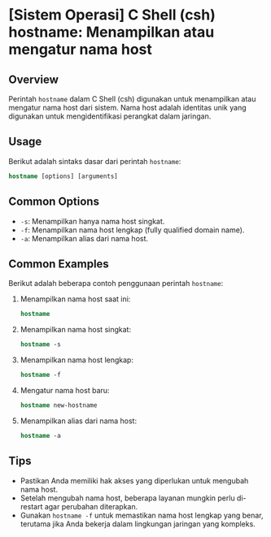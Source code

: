 # [Sistem Operasi] C Shell (csh) hostname: Menampilkan atau mengatur nama host

## Overview
Perintah `hostname` dalam C Shell (csh) digunakan untuk menampilkan atau mengatur nama host dari sistem. Nama host adalah identitas unik yang digunakan untuk mengidentifikasi perangkat dalam jaringan.

## Usage
Berikut adalah sintaks dasar dari perintah `hostname`:

```csh
hostname [options] [arguments]
```

## Common Options
- `-s`: Menampilkan hanya nama host singkat.
- `-f`: Menampilkan nama host lengkap (fully qualified domain name).
- `-a`: Menampilkan alias dari nama host.

## Common Examples
Berikut adalah beberapa contoh penggunaan perintah `hostname`:

1. Menampilkan nama host saat ini:
   ```csh
   hostname
   ```

2. Menampilkan nama host singkat:
   ```csh
   hostname -s
   ```

3. Menampilkan nama host lengkap:
   ```csh
   hostname -f
   ```

4. Mengatur nama host baru:
   ```csh
   hostname new-hostname
   ```

5. Menampilkan alias dari nama host:
   ```csh
   hostname -a
   ```

## Tips
- Pastikan Anda memiliki hak akses yang diperlukan untuk mengubah nama host.
- Setelah mengubah nama host, beberapa layanan mungkin perlu di-restart agar perubahan diterapkan.
- Gunakan `hostname -f` untuk memastikan nama host lengkap yang benar, terutama jika Anda bekerja dalam lingkungan jaringan yang kompleks.